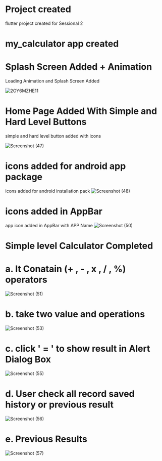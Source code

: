 # Project created
flutter project created for Sessional 2

# my_calculator app created 

# Splash Screen Added + Animation
Loading Animation and Splash Screen Added

![2OY6MZHE11](https://user-images.githubusercontent.com/79256743/117533733-e1885500-b007-11eb-8bc2-b9df05997296.gif)

# Home Page Added With Simple and Hard Level Buttons
simple and hard level button added with icons

![Screenshot (47)](https://user-images.githubusercontent.com/79256743/117537021-dfc68d80-b017-11eb-9771-cd51f030329a.png)

# icons added for android app package 
icons added for android installation pack
![Screenshot (48)](https://user-images.githubusercontent.com/79256743/117559288-80ab5c00-b09d-11eb-8db7-2ddfed5af8d8.png)

# icons added in AppBar
app icon added in AppBar with APP Name
![Screenshot (50)](https://user-images.githubusercontent.com/79256743/117559312-a5073880-b09d-11eb-9d33-1e98abcc848e.png)

# Simple level Calculator Completed
# a. It Conatain (+ , - , x , / , %) operators
![Screenshot (51)](https://user-images.githubusercontent.com/79256743/117559326-cb2cd880-b09d-11eb-976e-102f1a3b8c70.png)
# b. take two value and operations
![Screenshot (53)](https://user-images.githubusercontent.com/79256743/117559372-28288e80-b09e-11eb-9379-4f695367e6be.png)
# c. click ' = ' to show result in Alert Dialog Box
![Screenshot (55)](https://user-images.githubusercontent.com/79256743/117559395-58702d00-b09e-11eb-8e19-9d33f53dbf39.png)
# d. User check all record saved history or previous result
![Screenshot (56)](https://user-images.githubusercontent.com/79256743/117559502-59ee2500-b09f-11eb-99b0-798386300dcb.png)
# e. Previous Results
![Screenshot (57)](https://user-images.githubusercontent.com/79256743/117559523-89049680-b09f-11eb-9c06-9164adfa5ccd.png)




